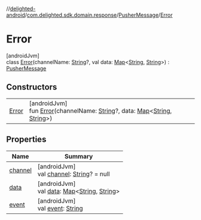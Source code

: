 //[delighted-android](../../../../index.md)/[com.delighted.sdk.domain.response](../../index.md)/[PusherMessage](../index.md)/[Error](index.md)

# Error

[androidJvm]\
class [Error](index.md)(channelName: [String](https://kotlinlang.org/api/latest/jvm/stdlib/kotlin/-string/index.html)?, val data: [Map](https://kotlinlang.org/api/latest/jvm/stdlib/kotlin.collections/-map/index.html)&lt;[String](https://kotlinlang.org/api/latest/jvm/stdlib/kotlin/-string/index.html), [String](https://kotlinlang.org/api/latest/jvm/stdlib/kotlin/-string/index.html)&gt;) : [PusherMessage](../index.md)

## Constructors

| | |
|---|---|
| [Error](-error.md) | [androidJvm]<br>fun [Error](-error.md)(channelName: [String](https://kotlinlang.org/api/latest/jvm/stdlib/kotlin/-string/index.html)?, data: [Map](https://kotlinlang.org/api/latest/jvm/stdlib/kotlin.collections/-map/index.html)&lt;[String](https://kotlinlang.org/api/latest/jvm/stdlib/kotlin/-string/index.html), [String](https://kotlinlang.org/api/latest/jvm/stdlib/kotlin/-string/index.html)&gt;) |

## Properties

| Name | Summary |
|---|---|
| [channel](../channel.md) | [androidJvm]<br>val [channel](../channel.md): [String](https://kotlinlang.org/api/latest/jvm/stdlib/kotlin/-string/index.html)? = null |
| [data](../data.md) | [androidJvm]<br>val [data](../data.md): [Map](https://kotlinlang.org/api/latest/jvm/stdlib/kotlin.collections/-map/index.html)&lt;[String](https://kotlinlang.org/api/latest/jvm/stdlib/kotlin/-string/index.html), [String](https://kotlinlang.org/api/latest/jvm/stdlib/kotlin/-string/index.html)&gt; |
| [event](../event.md) | [androidJvm]<br>val [event](../event.md): [String](https://kotlinlang.org/api/latest/jvm/stdlib/kotlin/-string/index.html) |
